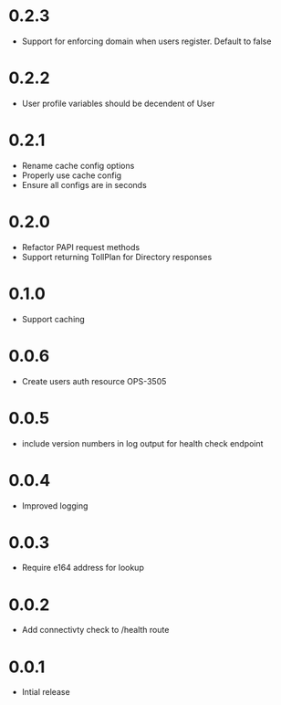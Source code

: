 # 0.2.3

* Support for enforcing domain when users register. Default to false

# 0.2.2

* User profile variables should be decendent of User

# 0.2.1

* Rename cache config options
* Properly use cache config
* Ensure all configs are in seconds

# 0.2.0

* Refactor PAPI request methods
* Support returning TollPlan for Directory responses

# 0.1.0

* Support caching

# 0.0.6

* Create users auth resource OPS-3505

# 0.0.5

* include version numbers in log output for health check endpoint

# 0.0.4

* Improved logging

# 0.0.3

* Require e164 address for lookup

# 0.0.2

* Add connectivty check to /health route

# 0.0.1

* Intial release

